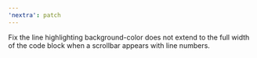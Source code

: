 ```yaml
---
'nextra': patch
---
```


Fix the line highlighting background-color does not extend to the full width of the code block when a scrollbar appears with line numbers.
